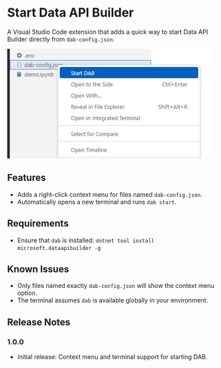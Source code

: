 # Start Data API Builder

A Visual Studio Code extension that adds a quick way to start Data API Builder directly from `dab-config.json`.

![](start-data-api-builder/images/screenshot.png)

## Features

- Adds a right-click context menu for files named `dab-config.json`.
- Automatically opens a new terminal and runs `dab start`.

## Requirements

- Ensure that `dab` is installed: `dotnet tool install microsoft.dataapibuilder -g`

## Known Issues

- Only files named exactly `dab-config.json` will show the context menu option.
- The terminal assumes `dab` is available globally in your environment.

## Release Notes

### 1.0.0

- Initial release: Context menu and terminal support for starting DAB.